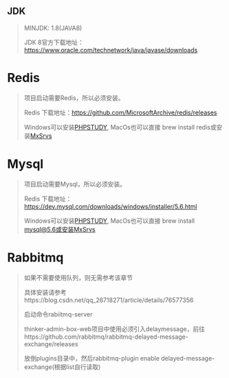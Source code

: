 ## JDK
> MINJDK: 1.8(JAVA8)
> 
> JDK 8官方下载地址：https://www.oracle.com/technetwork/java/javase/downloads

# Redis
> 项目启动需要Redis，所以必须安装。
> 
> Redis 下载地址：https://github.com/MicrosoftArchive/redis/releases
> 
> Windows可以安装[PHPSTUDY](https://www.xp.cn/download.html), MacOs也可以直接 brew install redis或安装[MxSrvs](http://www.xsrvs.com/docs.html)

# Mysql
> 项目启动需要Mysql，所以必须安装。
>
> Redis 下载地址：https://dev.mysql.com/downloads/windows/installer/5.6.html
>
> Windows可以安装[PHPSTUDY](https://www.xp.cn/download.html), MacOs也可以直接 brew install mysql@5.6或安装[MxSrvs](http://www.xsrvs.com/docs.html)

# Rabbitmq
> 如果不需要使用队列，则无需参考该章节
> 
> 具体安装请参考https://blog.csdn.net/qq_26718271/article/details/76577356
> 
> 启动命令rabiitmq-server
> 
> thinker-admin-box-web项目中使用必须引入delaymessage，前往https://github.com/rabbitmq/rabbitmq-delayed-message-exchange/releases
> 
> 放倒plugins目录中，然后rabbitmq-plugin enable delayed-message-exchange(根据list自行读取)